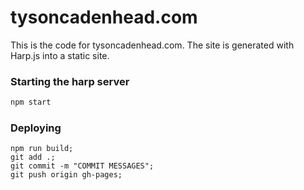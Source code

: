 # tysoncadenhead.com

This is the code for tysoncadenhead.com. The site is generated with Harp.js into a static site.

### Starting the harp server

```bash
npm start
```

### Deploying

```
npm run build;
git add .;
git commit -m "COMMIT MESSAGES";
git push origin gh-pages;
```